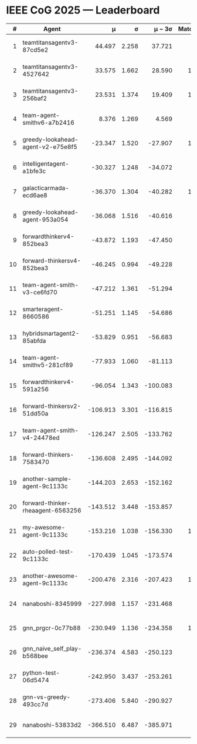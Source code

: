 # IEEE CoG 2025 — Leaderboard

| # | Agent | μ | σ | μ − 3σ | Matches | Updated |
|---:|---|---:|---:|---:|---:|---|
| 1 | teamtitansagentv3-87cd5e2 | 44.497 | 2.258 | 37.721 | 978 | 2025-08-17 19:13 |
| 2 | teamtitansagentv3-4527642 | 33.575 | 1.662 | 28.590 | 1120 | 2025-08-17 19:13 |
| 3 | teamtitansagentv3-256baf2 | 23.531 | 1.374 | 19.409 | 1058 | 2025-08-17 19:13 |
| 4 | team-agent-smithv6-a7b2416 | 8.376 | 1.269 | 4.569 | 840 | 2025-08-17 19:13 |
| 5 | greedy-lookahead-agent-v2-e75e8f5 | -23.347 | 1.520 | -27.907 | 1140 | 2025-08-17 19:13 |
| 6 | intelligentagent-a1bfe3c | -30.327 | 1.248 | -34.072 | 779 | 2025-08-17 19:13 |
| 7 | galacticarmada-ecd6ae8 | -36.370 | 1.304 | -40.282 | 1140 | 2025-08-17 19:13 |
| 8 | greedy-lookahead-agent-953a054 | -36.068 | 1.516 | -40.616 | 840 | 2025-08-17 19:13 |
| 9 | forwardthinkerv4-852bea3 | -43.872 | 1.193 | -47.450 | 722 | 2025-08-17 19:13 |
| 10 | forward-thinkersv4-852bea3 | -46.245 | 0.994 | -49.228 | 780 | 2025-08-17 19:13 |
| 11 | team-agent-smith-v3-ce6fd70 | -47.212 | 1.361 | -51.294 | 940 | 2025-08-17 19:13 |
| 12 | smarteragent-8660586 | -51.251 | 1.145 | -54.686 | 744 | 2025-08-17 19:13 |
| 13 | hybridsmartagent2-85abfda | -53.829 | 0.951 | -56.683 | 892 | 2025-08-17 19:13 |
| 14 | team-agent-smithv5-281cf89 | -77.933 | 1.060 | -81.113 | 860 | 2025-08-17 19:13 |
| 15 | forwardthinkerv4-591a256 | -96.054 | 1.343 | -100.083 | 815 | 2025-08-17 19:13 |
| 16 | forward-thinkersv2-51dd50a | -106.913 | 3.301 | -116.815 | 996 | 2025-08-17 19:13 |
| 17 | team-agent-smith-v4-24478ed | -126.247 | 2.505 | -133.762 | 940 | 2025-08-17 19:13 |
| 18 | forward-thinkers-7583470 | -136.608 | 2.495 | -144.092 | 740 | 2025-08-17 19:13 |
| 19 | another-sample-agent-9c1133c | -144.203 | 2.653 | -152.162 | 820 | 2025-08-17 19:13 |
| 20 | forward-thinker-rheaagent-6563256 | -143.512 | 3.448 | -153.857 | 916 | 2025-08-17 19:13 |
| 21 | my-awesome-agent-9c1133c | -153.216 | 1.038 | -156.330 | 1240 | 2025-08-17 19:13 |
| 22 | auto-polled-test-9c1133c | -170.439 | 1.045 | -173.574 | 780 | 2025-08-17 19:13 |
| 23 | another-awesome-agent-9c1133c | -200.476 | 2.316 | -207.423 | 1020 | 2025-08-17 19:13 |
| 24 | nanaboshi-8345999 | -227.998 | 1.157 | -231.468 | 780 | 2025-08-17 19:13 |
| 25 | gnn_prgcr-0c77b88 | -230.949 | 1.136 | -234.358 | 1040 | 2025-08-17 19:13 |
| 26 | gnn_naive_self_play-b568bee | -236.374 | 4.583 | -250.123 | 820 | 2025-08-17 19:13 |
| 27 | python-test-06d5474 | -242.950 | 3.437 | -253.261 | 700 | 2025-08-17 19:13 |
| 28 | gnn-vs-greedy-493cc7d | -273.406 | 5.840 | -290.927 | 880 | 2025-08-17 19:13 |
| 29 | nanaboshi-53833d2 | -366.510 | 6.487 | -385.971 | 920 | 2025-08-17 19:13 |
